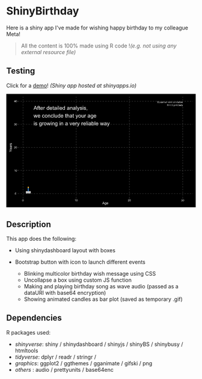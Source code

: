# ShinyBirthday

Here is a shiny app I've made for wishing happy birthday to my colleague Meta!
> All the content is 100% made using R code !_(e.g. not using any external resource file)_

## Testing

Click for a [demo](https://benjamin-elusers.shinyapps.io/ShinyBirthday/ "ShinyBirthday app")! 
_(Shiny app hosted at shinyapps.io)_

![Shiny Birthday Plot](https://raw.githubusercontent.com/benjamin-elusers/ShinyBirthday/main/output/outfile.gif)

## Description

This app does the following:

- Using shinydashboard layout with boxes
- Bootstrap button with icon to launch different events


  - Blinking multicolor birthday wish message using CSS
  - Uncollapse a box using custom JS function
  - Making and playing birthday song as wave audio (passed as a dataURI with base64 encryption)
  - Showing animated candles as bar plot (saved as temporary .gif)

## Dependencies

R packages used:

- *shinyverse*: shiny / shinydashboard / shinyjs / shinyBS / shinybusy / htmltools
- *tidyverse*: dplyr / readr / stringr / 
- *graphics*: ggplot2 / ggthemes / gganimate / gifski / png
- *others* : audio / prettyunits / base64enc

